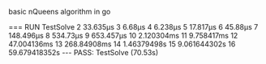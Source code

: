 basic nQueens algorithm in go

=== RUN   TestSolve
2 33.635µs
3 6.68µs
4 6.238µs
5 17.817µs
6 45.88µs
7 148.496µs
8 534.73µs
9 653.457µs
10 2.120304ms
11 9.758417ms
12 47.004136ms
13 268.84908ms
14 1.46379498s
15 9.061644302s
16 59.679418352s
--- PASS: TestSolve (70.53s)
